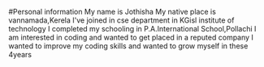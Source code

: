 #Personal information
My name is Jothisha
My native place is vannamada,Kerela
I've joined in cse department in KGisl institute of technology
I completed my schooling in P.A.International School,Pollachi
I am interested in coding and wanted to get placed in a reputed company
I wanted to improve my coding skills and wanted to grow myself in these 4years
